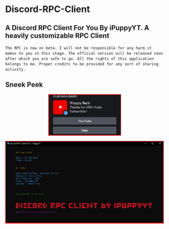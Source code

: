 # Discord-RPC-Client
**A Discord RPC Client For You By iPuppyYT. A heavily customizable RPC Client**
---

`The RPC is now on beta. I will not be responsible for any harm it makes to you in this stage. The official version will be released soon after which you are safe to go. All the rights of this application belongs to me. Proper credits to be provided for any sort of sharing activity.`


**Sneek Peek**
---
<div align="center">
  
![image](main-stream/rpcpreview.png)

![image](main-stream/rpcpreview2.png)
</div>
